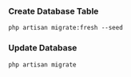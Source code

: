 ### Create Database Table
`php artisan migrate:fresh --seed`

### Update Database
`php artisan migrate`


